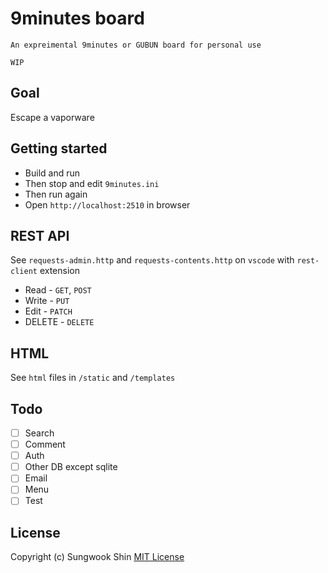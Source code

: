 # 9minutes board

```
An expreimental 9minutes or GUBUN board for personal use

WIP
```

## Goal

Escape a vaporware


## Getting started

* Build and run
* Then stop and edit `9minutes.ini`
* Then run again
* Open `http://localhost:2510` in browser


## REST API

See `requests-admin.http` and `requests-contents.http` on `vscode` with `rest-client` extension

* Read - `GET`, `POST`
* Write - `PUT`
* Edit - `PATCH`
* DELETE - `DELETE`


## HTML

See `html` files in `/static` and `/templates`


## Todo
- [ ] Search
- [ ] Comment
- [ ] Auth
- [ ] Other DB except sqlite
- [ ] Email
- [ ] Menu
- [ ] Test

## License
Copyright (c) Sungwook Shin
[MIT License](http://www.opensource.org/licenses/MIT)
